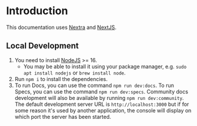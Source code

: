 # Introduction

This documentation uses [Nextra](https://nextra.site/) and [NextJS](https://nextjs.org/).

## Local Development

1. You need to install [NodeJS](https://nodejs.org/en) >= 16.
   - You may be able to install it using your package manager, e.g. `sudo apt install nodejs` or `brew install node`.
2. Run `npm i` to install the dependencies.
3. To run Docs, you can use the command `npm run dev:docs`. To run Specs, you can use the command `npm run dev:specs`. Community docs development will also be available by running `npm run dev:community`. The default development server URL is `http://localhost:3000` but if for some reason it's used by another application, the console will display on which port the server has been started.



